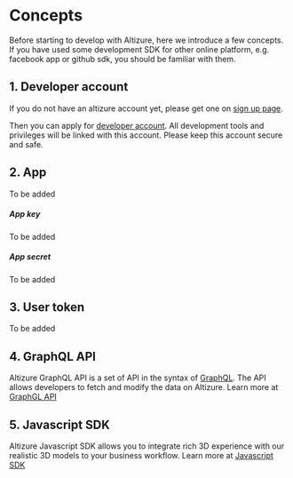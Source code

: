 # Concepts

Before starting to develop with Altizure, here we introduce a few concepts. If you have used some development SDK for other online platform, e.g. facebook app or github sdk, you should be familiar with them.

## 1. Developer account

If you do not have an altizure account yet, please get one on [sign up page](https://www.altizure.com/signup/china?lang=zh-cn).

Then you can apply for [developer account](dev-account.md). All development tools and privileges will be linked with this account. Please keep this account secure and safe.


## 2. App

To be added

##### App key

To be added

##### App secret

To be added


## 3. User token

To be added


## 4. GraphQL API

Altizure GraphQL API is a set of API in the syntax of [GraphQL](http://graphql.org/learn/). The API allows developers to fetch and modify the data on Altizure. Learn more at [GraphGL API](api.md)

## 5. Javascript SDK

Altizure Javascript SDK allows you to integrate rich 3D experience with our realistic 3D models to your business workflow. Learn more at [Javascript SDK](jssdk.md)
